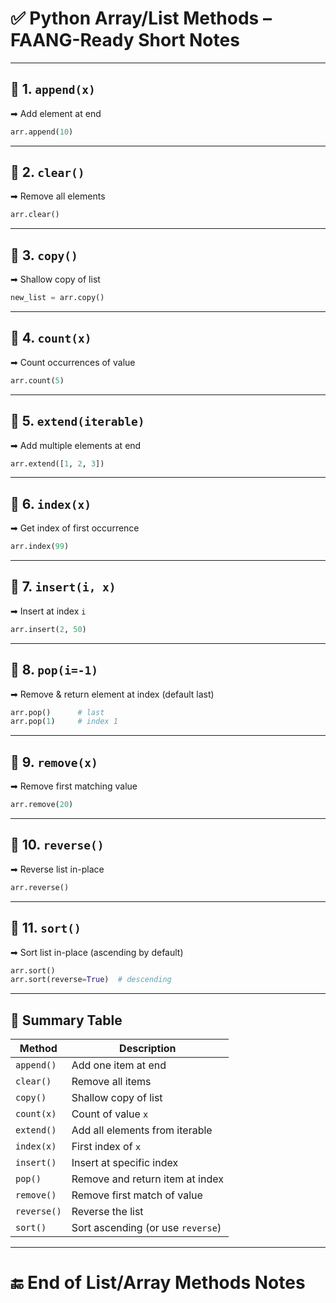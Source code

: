 # ✅ Python Array/List Methods – FAANG-Ready Short Notes

---

## 🔹 1. `append(x)`  
➡ Add element at end  

```python
arr.append(10)
```

---

## 🔹 2. `clear()`  
➡ Remove all elements  

```python
arr.clear()
```

---

## 🔹 3. `copy()`  
➡ Shallow copy of list  

```python
new_list = arr.copy()
```

---

## 🔹 4. `count(x)`  
➡ Count occurrences of value  

```python
arr.count(5)
```

---

## 🔹 5. `extend(iterable)`  
➡ Add multiple elements at end  

```python
arr.extend([1, 2, 3])
```

---

## 🔹 6. `index(x)`  
➡ Get index of first occurrence  

```python
arr.index(99)
```

---

## 🔹 7. `insert(i, x)`  
➡ Insert at index `i`  

```python
arr.insert(2, 50)
```

---

## 🔹 8. `pop(i=-1)`  
➡ Remove & return element at index (default last)  

```python
arr.pop()      # last
arr.pop(1)     # index 1
```

---

## 🔹 9. `remove(x)`  
➡ Remove first matching value  

```python
arr.remove(20)
```

---

## 🔹 10. `reverse()`  
➡ Reverse list in-place  

```python
arr.reverse()
```

---

## 🔹 11. `sort()`  
➡ Sort list in-place (ascending by default)  

```python
arr.sort()
arr.sort(reverse=True)  # descending
```

---

## 🔹 Summary Table

| Method       | Description                        |
|--------------|------------------------------------|
| `append()`   | Add one item at end                |
| `clear()`    | Remove all items                   |
| `copy()`     | Shallow copy of list               |
| `count(x)`   | Count of value `x`                 |
| `extend()`   | Add all elements from iterable     |
| `index(x)`   | First index of `x`                 |
| `insert()`   | Insert at specific index           |
| `pop()`      | Remove and return item at index    |
| `remove()`   | Remove first match of value        |
| `reverse()`  | Reverse the list                   |
| `sort()`     | Sort ascending (or use `reverse`)  |

---

# 🔚 End of List/Array Methods Notes
